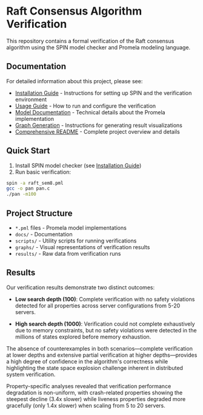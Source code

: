 # Raft Consensus Algorithm Verification

This repository contains a formal verification of the Raft consensus algorithm using the SPIN model checker and Promela modeling language.

## Documentation

For detailed information about this project, please see:

- [Installation Guide](docs/install.md) - Instructions for setting up SPIN and the verification environment
- [Usage Guide](docs/usage.md) - How to run and configure the verification
- [Model Documentation](docs/model.md) - Technical details about the Promela implementation
- [Graph Generation](docs/graph_generation.md) - Instructions for generating result visualizations
- [Comprehensive README](docs/README.md) - Complete project overview and details

## Quick Start

1. Install SPIN model checker (see [Installation Guide](docs/install.md))
2. Run basic verification:

```bash
spin -a raft_sem8.pml
gcc -o pan pan.c
./pan -m100
```

## Project Structure

- `*.pml` files - Promela model implementations
- `docs/` - Documentation
- `scripts/` - Utility scripts for running verifications
- `graphs/` - Visual representations of verification results
- `results/` - Raw data from verification runs

## Results

Our verification results demonstrate two distinct outcomes:

- **Low search depth (100)**: Complete verification with no safety violations detected for all properties across server configurations from 5-20 servers.

- **High search depth (1000)**: Verification could not complete exhaustively due to memory constraints, but no safety violations were detected in the millions of states explored before memory exhaustion.

The absence of counterexamples in both scenarios—complete verification at lower depths and extensive partial verification at higher depths—provides a high degree of confidence in the algorithm's correctness while highlighting the state space explosion challenge inherent in distributed system verification.

Property-specific analyses revealed that verification performance degradation is non-uniform, with crash-related properties showing the steepest decline (3.4x slower) while liveness properties degraded more gracefully (only 1.4x slower) when scaling from 5 to 20 servers.
